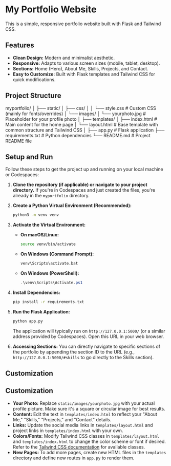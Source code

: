 # My Portfolio Website

This is a simple, responsive portfolio website built with Flask and Tailwind CSS.

## Features

* **Clean Design:** Modern and minimalist aesthetic.
* **Responsive:** Adapts to various screen sizes (mobile, tablet, desktop).
* **Sections:** Home (Hero), About Me, Skills, Projects, and Contact.
* **Easy to Customize:** Built with Flask templates and Tailwind CSS for quick modifications.

## Project Structure
myportfolio/
│
├── static/
│   ├── css/
│   │   └── style.css          # Custom CSS (mainly for fonts/overrides)
│   └── images/
│       └── yourphoto.jpg      # Placeholder for your profile photo
│
├── templates/
│   ├── index.html             # Main content for the home page
│   └── layout.html            # Base template with common structure and Tailwind CSS
│
├── app.py                     # Flask application
├── requirements.txt           # Python dependencies
└── README.md                  # Project README file


## Setup and Run

Follow these steps to get the project up and running on your local machine or Codespaces:

1.  **Clone the repository (if applicable) or navigate to your project directory.**
    If you're in Codespaces and just created the files, you're already in the `myportfolio` directory.

2.  **Create a Python Virtual Environment (Recommended):**
    ```bash
    python3 -m venv venv
    ```

3.  **Activate the Virtual Environment:**
    * **On macOS/Linux:**
        ```bash
        source venv/bin/activate
        ```
    * **On Windows (Command Prompt):**
        ```bash
        venv\Scripts\activate.bat
        ```
    * **On Windows (PowerShell):**
        ```powershell
        .\venv\Scripts\Activate.ps1
        ```

4.  **Install Dependencies:**
    ```bash
    pip install -r requirements.txt
    ```

5.  **Run the Flask Application:**
    ```bash
    python app.py
    ```

    The application will typically run on `http://127.0.0.1:5000/` (or a similar address provided by Codespaces). Open this URL in your web browser.

6.  **Accessing Sections:** You can directly navigate to specific sections of the portfolio by appending the section ID to the URL (e.g., `http://127.0.0.1:5000/#skills` to go directly to the Skills section).

## Customization

## Customization

* **Your Photo:** Replace `static/images/yourphoto.jpg` with your actual profile picture. Make sure it's a square or circular image for best results.
* **Content:** Edit the text in `templates/index.html` to reflect your "About Me," "Skills," "Projects," and "Contact" details.
* **Links:** Update the social media links in `templates/layout.html` and project links in `templates/index.html` with your own.
* **Colors/Fonts:** Modify Tailwind CSS classes in `templates/layout.html` and `templates/index.html` to change the color scheme or font if desired. Refer to the [Tailwind CSS documentation](https://tailwindcss.com/docs) for available classes.
* **New Pages:** To add more pages, create new HTML files in the `templates` directory and define new routes in `app.py` to render them.
